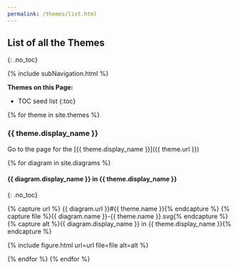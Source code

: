 ```yaml
---
permalink: /themes/list.html
---
```

## List of all the Themes
{: .no_toc}

{% include subNavigation.html %}

**Themes on this Page:**

* TOC seed list
{:toc}

{% for theme in site.themes %}

### {{ theme.display_name }}

Go to the page for the [{{ theme.display_name }}]({{ theme.url }})

{% for diagram in site.diagrams %}

#### {{ diagram.display_name }} in {{ theme.display_name }}
{: .no_toc}

{% capture url %} {{ diagram.url }}#{{ theme.name }}{% endcapture %}
{% capture file %}{{ diagram.name }}-{{ theme.name }}.svg{% endcapture %}
{% capture alt %}{{ diagram.display_name }} in {{ theme.display_name }}{% endcapture %}

{% include figure.html url=url file=file alt=alt %}

{% endfor %}
{% endfor %}
